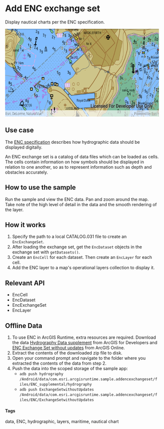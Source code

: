 # Add ENC exchange set

Display nautical charts per the ENC specification.

![Image of adding ENC exchange set](add-enc-exchange-set.png)

## Use case

The [ENC specification](https://docs.iho.int/iho_pubs/standard/S-57Ed3.1/20ApB1.pdf) describes how hydrographic data should be displayed digitally.

An ENC exchange set is a catalog of data files which can be loaded as cells. The cells contain information on how symbols should be displayed in relation to one another, so as to represent information such as depth and obstacles accurately.

## How to use the sample

Run the sample and view the ENC data. Pan and zoom around the map. Take note of the high level of detail in the data and the smooth rendering of the layer.

## How it works

1. Specify the path to a local CATALOG.031 file to create an `EncExchangeSet`.
2. After loading the exchange set, get the `EncDataset` objects in the exchange set with `getDatasets()`.
3. Create an `EncCell` for each dataset. Then create an `EncLayer` for each cell.
4. Add the ENC layer to a map's operational layers collection to display it.

## Relevant API

* EncCell
* EncDataset
* EncExchangeSet
* EncLayer

## Offline Data

1. To use ENC in ArcGIS Runtime, extra resources are required. Download the data [Hydrography Data supplement](https://developers.arcgis.com/downloads/data) from ArcGIS for Developers and [ENC Exchange Set without updates](https://arcgisruntime.maps.arcgis.com/home/item.html?id=9d2987a825c646468b3ce7512fb76e2d) from ArcGIS Online.
2. Extract the contents of the downloaded zip file to disk.
3. Open your command prompt and navigate to the folder where you extracted the contents of the data from step 2.
4. Push the data into the scoped storage of the sample app:
 	* `adb push hydrography /Android/data/com.esri.arcgisruntime.sample.addencexchangeset/files/ENC_supplemental/hydrography`
	* `adb push ExchangeSetwithoutUpdates /Android/data/com.esri.arcgisruntime.sample.addencexchangeset/files/ENC/ExchangeSetwithoutUpdates`

#### Tags
data, ENC, hydrographic, layers, maritime, nautical chart
